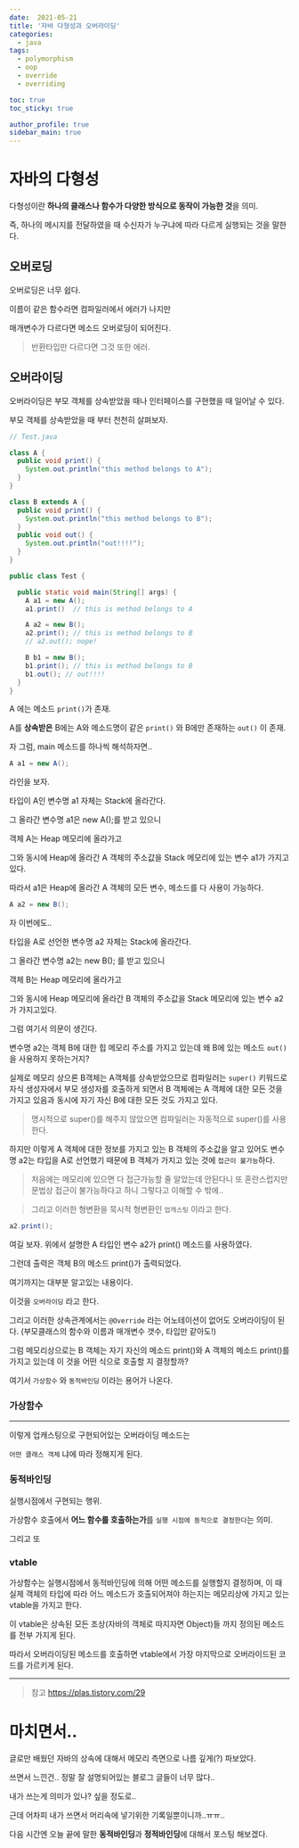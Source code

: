 ```yaml
---
date:  2021-05-21
title: '자바 다형성과 오버라이딩'
categories:
  - java
tags: 
  - polymorphism
  - oop
  - override
  - overriding

toc: true
toc_sticky: true

author_profile: true
sidebar_main: true
---
```


# 자바의 다형성

다형성이란 **하나의 클래스나 함수가 다양한 방식으로 동작이 가능한 것**을 의미.

즉, 하나의 메시지를 전달하였을 때 수신자가 누구냐에 따라 다르게 실행되는 것을 말한다.

## 오버로딩

오버로딩은 너무 쉽다. 

이름이 같은 함수라면 컴파일러에서 에러가 나지만

매개변수가 다르다면 메소드 오버로딩이 되어진다.

> 반환타입만 다르다면 그것 또한 에러.


## 오버라이딩

오버라이딩은 부모 객체를 상속받았을 때나 인터페이스를 구현했을 때 일어날 수 있다.

부모 객체를 상속받았을 때 부터 천천히 살펴보자.

```java
// Test.java

class A {
  public void print() {
    System.out.println("this method belongs to A");
  }
}

class B extends A {
  public void print() {
    System.out.println("this method belongs to B");
  }
  public void out() {
    System.out.println("out!!!!");
  }
}

public class Test {

  public static void main(String[] args) {
    A a1 = new A();
    a1.print()  // this is method belongs to A

    A a2 = new B();
    a2.print(); // this is method belongs to B
    // a2.out(); nope!

    B b1 = new B();
    b1.print(); // this is method belongs to B
    b1.out(); // out!!!!
  }
}
```

A 에는 메소드 ``print()``가 존재.

A를 **상속받은** B에는 A와 메소드명이 같은 ``print()`` 와 B에만 존재하는 ``out()`` 이 존재.

자 그럼, main 메소드를 하나씩 해석하자면..

```java
A a1 = new A();
```

라인을 보자. 

타입이 A인 변수명 a1 자체는 Stack에 올라간다.

그 올라간 변수명 a1은 new A();를 받고 있으니 

객체 A는 Heap 메모리에 올라가고

그와 동시에 Heap에 올라간 A 객체의 주소값을 Stack 메모리에 있는 변수 a1가 가지고 있다.

따라서 a1은 Heap에 올라간 A 객체의 모든 변수, 메소드를 다 사용이 가능하다.

```java
A a2 = new B();
```

자 이번에도..

타입을 A로 선언한 변수명 a2 자체는 Stack에 올라간다.

그 올라간 변수명 a2는 new B(); 를 받고 있으니

객체 B는 Heap 메모리에 올라가고

그와 동시에 Heap 메모리에 올라간 B 객체의 주소값을 Stack 메모리에 있는 변수 a2가 가지고있다.

그럼 여기서 의문이 생긴다.

변수명 a2는 객체 B에 대한 힙 메모리 주소를 가지고 있는데 왜 B에 있는 메소드 ``out()``을 사용하지 못하는거지?

실제로 메모리 상으론 B객체는 A객체를 상속받았으므로 컴파일러는 ``super()`` 키워드로 자식 생성자에서 부모 생성자를 호출하게 되면서 B 객체에는 A 객체에 대한 모든 것을 가지고 있음과 동시에 자기 자신 B에 대한 모든 것도 가지고 있다.

> 명시적으로 super()를 해주지 않았으면 컴파일러는 자동적으로 super()를 사용한다.

하지만 이렇게 A 객체에 대한 정보를 가지고 있는 B 객체의 주소값을 알고 있어도 변수명 a2는 타입을 A로 선언했기 때문에 B 객체가 가지고 있는 것에 ``접근이 불가능``하다.

> 처음에는 메모리에 있으면 다 접근가능할 줄 알았는데 안된다니 또 혼란스럽지만 문법상 접근이 불가능하다고 하니 그렇다고 이해할 수 밖에..

> 그리고 이러한 형변환을 묵시적 형변환인 ``업캐스팅`` 이라고 한다.

```java
a2.print();
```

여길 보자. 위에서 설명한 A 타입인 변수 a2가 print() 메소드를 사용하였다.

그런데 출력은 객체 B의 메소드 print()가 출력되었다.

여기까지는 대부분 알고있는 내용이다.

이것을 ``오버라이딩`` 라고 한다.

그리고 이러한 상속관계에서는 ``@Override`` 라는 어노테이션이 없어도 오버라이딩이 된다. (부모클래스의 함수와 이름과 매개변수 갯수, 타입만 같아도!)


그럼 메모리상으로는 B 객체는 자기 자신의 메소드 print()와 A 객체의 메소드 print()를 가지고 있는데 이 것을 어떤 식으로 호출할 지 결정할까?

여기서 ``가상함수`` 와 ``동적바인딩`` 이라는 용어가 나온다.

### 가상함수
<hr/>
이렇게 업캐스팅으로 구현되어있는 오버라이딩 메소드는 

``어떤 클래스 객체`` 냐에 따라 정해지게 된다.

### 동적바인딩

실행시점에서 구현되는 행위.

가상함수 호출에서 **어느 함수를 호출하는가**를 ``실행 시점에 동적으로 결정한다``는 의미.


그리고 또

### vtable

가상함수는 실행시점에서 동적바인딩에 의해 어떤 메소드를 실행할지 결정하며, 이 때 실제 객체의 타입에 따라 어느 메소드가 호출되어져야 하는지는 메모리상에 가지고 있는 vtable을 가지고 한다.

이 vtable은 상속된 모든 조상(자바의 객체로 따지자면 Object)들 까지 정의된 메소드를 전부 가지게 된다.

따라서 오버라이딩된 메소드를 호출하면 vtable에서 가장 마지막으로 오버라이드된 코드를 가르키게 된다.


<hr/>

> 참고 https://plas.tistory.com/29


# 마치면서..

글로만 배웠던 자바의 상속에 대해서 메모리 측면으로 나름 깊게(?) 파보았다.

쓰면서 느낀건.. 정말 잘 설명되어있는 블로그 글들이 너무 많다..

내가 쓰는게 의미가 있나? 싶을 정도로..

근데 어차피 내가 쓰면서 머리속에 넣기위한 기록일뿐이니까..ㅠㅠ..

다음 시간엔 오늘 끝에 말한 **동적바인딩**과 **정적바인딩**에 대해서 포스팅 해보겠다.
